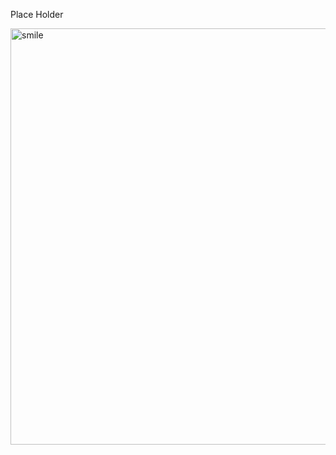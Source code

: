 Place Holder

<img width="666" alt="smile" src="https://user-images.githubusercontent.com/41451575/215303100-09c5cd2d-7198-408c-84e7-24c3d8c3c66d.png">
